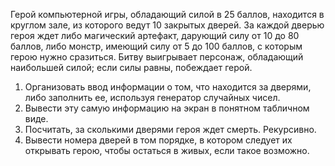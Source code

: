 Герой компьютерной игры, обладающий силой в 25 баллов, находится в круглом зале, из которого ведут 10 закрытых дверей. За каждой дверью героя ждет либо магический артефакт, дарующий силу от 10 до 80 баллов, либо монстр, имеющий силу от 5 до 100 баллов, с которым герою нужно сразиться. Битву выигрывает персонаж, обладающий наибольшей силой; если силы равны, побеждает герой.
1. Организовать ввод информации о том, что находится за дверями, либо заполнить ее, используя генератор случайных чисел.
2. Вывести эту самую информацию на экран в понятном табличном виде.
3. Посчитать, за сколькими дверями героя ждет смерть. Рекурсивно.
4. Вывести номера дверей в том порядке, в котором следует их открывать герою, чтобы остаться в живых, если такое возможно.
